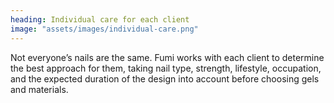 ```yaml
---
heading: Individual care for each client
image: "assets/images/individual-care.png"
---
```

Not everyone’s nails are the same. Fumi works with each client to determine the best approach for them, taking nail type, strength, lifestyle, occupation, and the expected duration of the design into account before choosing gels and materials.
